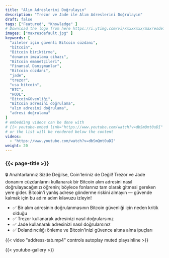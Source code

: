 ```yaml
---
title: "Alım Adreslerini Doğrulayın"
description: "Trezor ve Jade ile Alım Adreslerini Doğrulayın"
draft: false
tags: ["Featured", "Knowledge" ]
# Download the logo from here https://i.ytimg.com/vi/xxxxxxxx/maxresdefault.jpg
images: ["maxresdefault.jpg" ]
keywords: [
  "aileler için güvenli Bitcoin cüzdanı",
  "bitcoin",
  "Bitcoin biriktirme",
  "donanım imzalama cihazı",
  "Bitcoin emanetçileri",
  "Finansal Danışmanlar",
  "Bitcoin cüzdanı",
  "jade",
  "trezor",
  "usa bitcoin",
  "BTC",
  "HODL",
  "BitcoinGüvenliği",
  "Bitcoin adresini doğrulama",
  "alım adresini doğrulama",
  "adresi doğrulama"
]
# embedding videos can be done with 
# {{< youtube-embed link="https://www.youtube.com/watch?v=dbSmQmt0uDI" >}}
# or the list will be rendered below the content
videos:
  - "https://www.youtube.com/watch?v=dbSmQmt0uDI"
weight: 20
---
```


### {{< page-title >}}  

🔒 Anahtarlarınız Sizde Değilse, Coin'leriniz de Değil! Trezor ve Jade donanım cüzdanlarını kullanarak bir Bitcoin alım adresini nasıl doğrulayacağınızı öğrenin; böylece fonlarınız tam olarak gitmesi gereken yere gider. Bitcoin'i yanlış adrese gönderme riskini almayın — güvende kalmak için bu adım adım kılavuzu izleyin!

- ✅ Bir alım adresinin doğrulanmasının Bitcoin güvenliği için neden kritik olduğu
- ✅ Trezor kullanarak adresinizi nasıl doğrularsınız
- ✅ Jade kullanarak adresinizi nasıl doğrularsınız
- ✅ Dolandırıcılığı önleme ve Bitcoin'inizi güvence altına alma ipuçları


{{< video "address-tab.mp4" controls  autoplay muted playsinline >}}



{{< youtube-gallery >}}